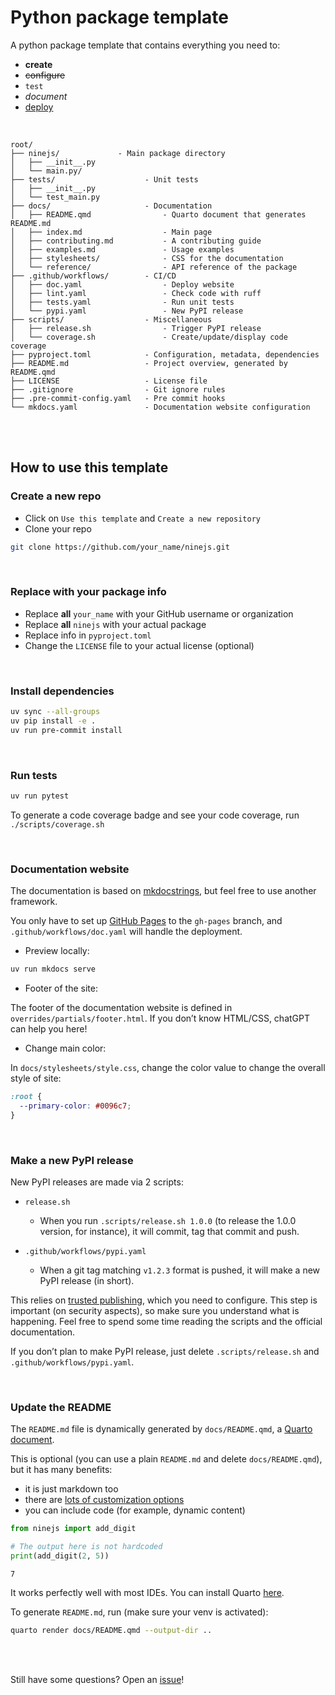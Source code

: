 # Python package template

<!-- Automatically generated, uses README.qmd to modify README.md -->

A python package template that contains everything you need to:

- **create**
- ~~configure~~
- `test`
- _document_
- <u>deploy</u>

<br>

    root/
    ├── ninejs/             - Main package directory
    │   ├── __init__.py
    │   └── main.py/
    ├── tests/                    - Unit tests
    │   ├── __init__.py
    │   └── test_main.py
    ├── docs/                     - Documentation
    │   ├── README.qmd                - Quarto document that generates README.md
    │   ├── index.md                  - Main page
    │   ├── contributing.md           - A contributing guide
    │   ├── examples.md               - Usage examples
    │   ├── stylesheets/              - CSS for the documentation
    │   └── reference/                - API reference of the package
    ├── .github/workflows/        - CI/CD
    │   ├── doc.yaml                  - Deploy website
    │   ├── lint.yaml                 - Check code with ruff
    │   ├── tests.yaml                - Run unit tests
    │   └── pypi.yaml                 - New PyPI release
    ├── scripts/                  - Miscellaneous
    │   ├── release.sh                - Trigger PyPI release
    │   └── coverage.sh               - Create/update/display code coverage
    ├── pyproject.toml            - Configuration, metadata, dependencies
    ├── README.md                 - Project overview, generated by README.qmd
    ├── LICENSE                   - License file
    ├── .gitignore                - Git ignore rules
    ├── .pre-commit-config.yaml   - Pre commit hooks
    └── mkdocs.yaml               - Documentation website configuration

<br><br>

## How to use this template

### Create a new repo

- Click on `Use this template` and `Create a new repository`
- Clone your repo

```bash
git clone https://github.com/your_name/ninejs.git
```

<br>

### Replace with your package info

- Replace **all** `your_name` with your GitHub username or organization
- Replace **all** `ninejs` with your actual package
- Replace info in `pyproject.toml`
- Change the `LICENSE` file to your actual license (optional)

<br>

### Install dependencies

```bash
uv sync --all-groups
uv pip install -e .
uv run pre-commit install
```

<br>

### Run tests

```bash
uv run pytest
```

To generate a code coverage badge and see your code coverage, run
`./scripts/coverage.sh`

<br>

### Documentation website

The documentation is based on
[mkdocstrings](https://mkdocstrings.github.io/), but feel free to use
another framework.

You only have to set up [GitHub Pages](https://pages.github.com/) to the
`gh-pages` branch, and `.github/workflows/doc.yaml` will handle the
deployment.

- Preview locally:

```bash
uv run mkdocs serve
```

- Footer of the site:

The footer of the documentation website is defined in
`overrides/partials/footer.html`. If you don’t know HTML/CSS, chatGPT
can help you here!

- Change main color:

In `docs/stylesheets/style.css`, change the color value to change the
overall style of site:

```css
:root {
  --primary-color: #0096c7;
}
```

<br>

### Make a new PyPI release

New PyPI releases are made via 2 scripts:

- `release.sh`

  - When you run `.scripts/release.sh 1.0.0` (to release the 1.0.0
    version, for instance), it will commit, tag that commit and push.

- `.github/workflows/pypi.yaml`

  - When a git tag matching `v1.2.3` format is pushed, it will make a
    new PyPI release (in short).

This relies on [trusted
publishing](https://docs.pypi.org/trusted-publishers/), which you need
to configure. This step is important (on security aspects), so make sure
you understand what is happening. Feel free to spend some time reading
the scripts and the official documentation.

If you don’t plan to make PyPI release, just delete
`.scripts/release.sh` and `.github/workflows/pypi.yaml`.

<br>

### Update the README

The `README.md` file is dynamically generated by `docs/README.qmd`, a
[Quarto document](https://quarto.org/).

This is optional (you can use a plain `README.md` and delete
`docs/README.qmd`), but it has many benefits:

- it is just markdown too
- there are [lots of customization
  options](https://quarto.org/docs/authoring/markdown-basics.html)
- you can include code (for example, dynamic content)

```python
from ninejs import add_digit

# The output here is not hardcoded
print(add_digit(2, 5))
```

    7

It works perfectly well with most IDEs. You can install Quarto
[here](https://quarto.org/docs/get-started/).

To generate `README.md`, run (make sure your venv is activated):

```bash
quarto render docs/README.qmd --output-dir ..
```

<br> <br>

Still have some questions? Open an
[issue](https://github.com/y-sunflower/python-package-template/issues)!
